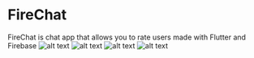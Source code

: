 # FireChat
FireChat is  chat app that allows you to rate users made with Flutter and Firebase
![alt text](https://github.com/Afinch97/FireChat/blob/main/images/Home.png)
![alt text](https://github.com/Afinch97/FireChat/blob/main/images/convo.png)
![alt text](https://github.com/Afinch97/FireChat/blob/main/images/Message.png)
![alt text](https://github.com/Afinch97/FireChat/blob/main/images/Rating.png)





